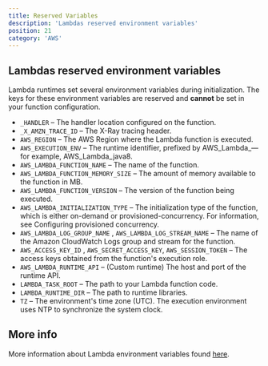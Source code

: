 ```yaml
---
title: Reserved Variables
description: 'Lambdas reserved environment variables'
position: 21
category: 'AWS'
---
```


## Lambdas reserved environment variables
Lambda runtimes set several environment variables during initialization.
The keys for these environment variables are reserved and **cannot** be set in your function configuration.

* `_HANDLER` – The handler location configured on the function.
* `_X_AMZN_TRACE_ID` – The X-Ray tracing header.
* `AWS_REGION` – The AWS Region where the Lambda function is executed.
* `AWS_EXECUTION_ENV` – The runtime identifier, prefixed by AWS_Lambda_—for example, AWS_Lambda_java8.
* `AWS_LAMBDA_FUNCTION_NAME` – The name of the function.
* `AWS_LAMBDA_FUNCTION_MEMORY_SIZE` – The amount of memory available to the function in MB.
* `AWS_LAMBDA_FUNCTION_VERSION` – The version of the function being executed.
* `AWS_LAMBDA_INITIALIZATION_TYPE` – The initialization type of the function, which is either on-demand or provisioned-concurrency. For information, see Configuring provisioned concurrency.
* `AWS_LAMBDA_LOG_GROUP_NAME` , `AWS_LAMBDA_LOG_STREAM_NAME` – The name of the Amazon CloudWatch Logs group and stream for the function.
* `AWS_ACCESS_KEY_ID` , `AWS_SECRET_ACCESS_KEY`, `AWS_SESSION_TOKEN` – The access keys obtained from the function's execution role.
* `AWS_LAMBDA_RUNTIME_API` – (Custom runtime) The host and port of the runtime API.
* `LAMBDA_TASK_ROOT` – The path to your Lambda function code.
* `LAMBDA_RUNTIME_DIR` – The path to runtime libraries.
* `TZ` – The environment's time zone (UTC). The execution environment uses NTP to synchronize the system clock.

## More info
More information about Lambda environment variables found [here](https://docs.aws.amazon.com/lambda/latest/dg/configuration-envvars.html).
